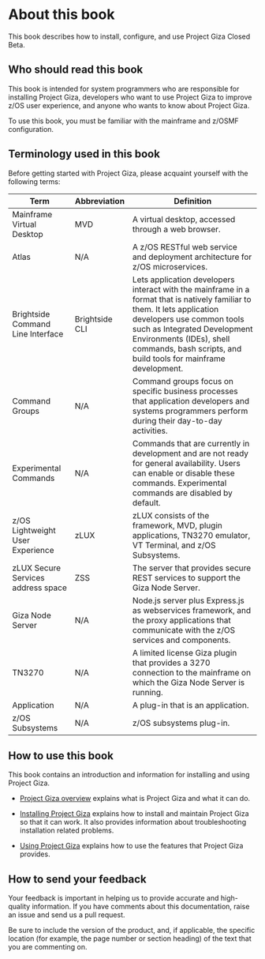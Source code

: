 # About this book
This book describes how to install, configure, and use Project Giza Closed Beta.  

## Who should read this book
This book is intended for system programmers who are responsible for installing Project Giza, developers who want to use Project Giza to improve z/OS user experience, and anyone who wants to know about Project Giza.

To use this book, you must be familiar with the mainframe and z/OSMF configuration.

## Terminology used in this book
Before getting started with Project Giza, please acquaint yourself with the following terms:

|Term|Abbreviation|Definition|
|--------|-----------|-------------|
|Mainframe Virtual Desktop|MVD|A virtual desktop, accessed through a web browser.|
|Atlas|N/A|A z/OS RESTful web service and deployment architecture for z/OS microservices.|
|Brightside Command Line Interface|Brightside CLI|Lets application developers interact with the mainframe in a format that is natively familiar to them.  It lets application developers use common tools such as Integrated Development Environments (IDEs), shell commands, bash scripts, and build tools for mainframe development.|
|Command Groups|N/A|Command groups focus on specific business processes that application developers and systems programmers perform during their day-to-day activities. |
|Experimental Commands|N/A|Commands that are currently in development and are not ready for general availability. Users can enable or disable these commands. Experimental commands are disabled by default.|
|z/OS Lightweight User Experience|zLUX|zLUX consists of the framework, MVD, plugin applications, TN3270 emulator, VT Terminal, and z/OS Subsystems.|
|zLUX Secure Services address space|ZSS|The server that provides secure REST services to support the Giza Node Server.|
|Giza Node Server|N/A|Node.js server plus Express.js as webservices framework, and the proxy applications that communicate with the z/OS services and components.|
|TN3270|N/A|A limited license Giza plugin that provides a 3270 connection to the mainframe on which the Giza Node Server is running.|
|Application|N/A|A plug-in that is an application.|
|z/OS Subsystems|N/A|z/OS subsystems plug-in.|

## How to use this book
This book contains an introduction and information for installing and using Project Giza.

- [Project Giza overview](introduction.md) explains what is Project Giza and what it can do.

- [Installing Project Giza](installandconfig.md) explains how to install and maintain Project Giza so that it can work. It also provides information about troubleshooting installation related problems.

- [Using Project Giza](using.md) explains how to use the features that Project Giza provides.

## How to send your feedback
Your feedback is important in helping us to provide accurate and high-quality information. If you have comments about this documentation, raise an issue and send us a pull request.

Be sure to include the version of the product, and, if applicable, the specific location (for example, the page number or section heading) of the text that you are commenting on.
